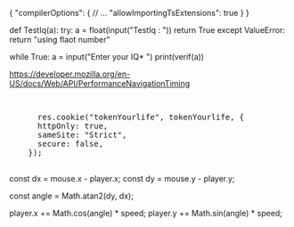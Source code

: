  {
  "compilerOptions": {
    // ...
    "allowImportingTsExtensions": true
  }
}

def TestIq(a):
    try:
        a = float(input("TestIq  : "))
        return True
    except ValueError:
        return "using flaot number"

while True:
    a = input("Enter your IQ* ")
    print(verif(a))
    
  https://developer.mozilla.org/en-US/docs/Web/API/PerformanceNavigationTiming
  <div style={{ width: "100%", display: "flex", justifyContent: "center" }}>
    <img
      src="https://raw.githubusercontent.com/poteto/poteto/refs/heads/master/nice.gif"
      alt=""
      style={{ width: "100%", maxWidth: "600px", height: "auto" }}
    />
  </div>
   <pre>            
      res.cookie("tokenYourlife", tokenYourlife, {
      httpOnly: true,
      sameSite: "Strict",
      secure: false,  
    });
  </pre>
    


const dx = mouse.x - player.x;
const dy = mouse.y - player.y;

const angle = Math.atan2(dy, dx);

player.x += Math.cos(angle) * speed;
player.y += Math.sin(angle) * speed;
